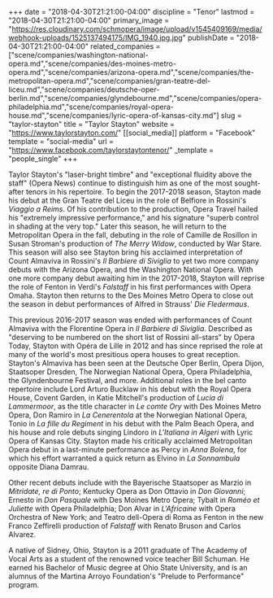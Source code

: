 +++
date = "2018-04-30T21:21:00-04:00"
discipline = "Tenor"
lastmod = "2018-04-30T21:21:00-04:00"
primary_image = "https://res.cloudinary.com/schmopera/image/upload/v1545409169/media/webhook-uploads/1525137494175/IMG_1940.jpg.jpg"
publishDate = "2018-04-30T21:21:00-04:00"
related_companies = ["scene/companies/washington-national-opera.md","scene/companies/des-moines-metro-opera.md","scene/companies/arizona-opera.md","scene/companies/the-metropolitan-opera.md","scene/companies/gran-teatre-del-liceu.md","scene/companies/deutsche-oper-berlin.md","scene/companies/glyndebourne.md","scene/companies/opera-philadelphia.md","scene/companies/royal-opera-house.md","scene/companies/lyric-opera-of-kansas-city.md"]
slug = "taylor-stayton"
title = "Taylor Stayton"
website = "https://www.taylorstayton.com/"
[[social_media]]
platform = "Facebook"
template = "social-media"
url = "https://www.facebook.com/taylorstaytontenor/"
_template = "people_single"
+++

Taylor Stayton's "laser-bright timbre" and "exceptional fluidity above the staff" (Opera News) continue to distinguish him as one of the most sought-after tenors in his repertoire. To begin the 2017-2018 season, Stayton made his debut at the Gran Teatre del Liceu in the role of Belfiore in Rossini's *Viaggio a Reims*. Of his contribution to the production, Opera Travel hailed his "extremely impressive performance," and his signature "superb control in shading at the very top." Later this season, he will return to the Metropolitan Opera in the fall, debuting in the role of Camille de Rosillon in Susan Stroman's production of *The Merry Widow*, conducted by War Stare. This season will also see Stayton bring his acclaimed interpretation of Count Almaviva in Rossini's *Il Barbiere di Siviglia* to yet two more company debuts with the Arizona Opera, and the Washington National Opera. With one more company debut awaiting him in the 2017-2018, Stayton will reprise the role of Fenton in Verdi's *Falstaff* in his first performances with Opera Omaha. Stayton then returns to the Des Moines Metro Opera to close out the season in debut performances of Alfred in Strauss' *Die Fledermaus*.

This previous 2016-2017 season was ended with performances of Count Almaviva with the Florentine Opera in *Il Barbiere di Siviglia*. Described as "deserving to be numbered on the short list of Rossini all-stars" by Opera Today, Stayton with Opéra de Lille in 2012 and has since reprised the role at many of the world's most presitious opera houses to great reception. Stayton's Almaviva has been seen at the Deutsche Oper Berlin, Opera Dijon, Staatsoper Dresden, The Norwegian National Opera, Opera Philadelphia, the Glyndenbourne Festival, and more. Additional roles in the bel canto repertoire include Lord Arturo Bucklaw in his debut with the Royal Opera House, Covent Garden, in Katie Mitchell's production of *Lucia di Lammermoor*, as the title character in *Le comte Ory* with Des Moines Metro Opera, Don Ramiro in *La Cenerentola* at the Norwegian National Opera, Tonio in *La fille du Regiment* in his debut with the Palm Beach Opera, and his house and role debuts singing Lindoro in *L'Italiana in Algeri* with Lyric Opera of Kansas City. Stayton made his critically acclaimed Metropolitan Opera debut in a last-minute performance as Percy in *Anna Bolena*, for which his effort warranted a quick return as Elvino in *La Sonnambula* opposite Diana Damrau. 

Other recent debuts include with the Bayerische Staatsoper as Marzio in *Mitridate, re di Ponto*; Kentucky Opera as Don Ottavio in *Don Giovanni*; Ernesto in *Don Pasquale* with Des Moines Metro Opera; Tybalt in *Roméo et Juliette* with Opera Philadelphia; Don Alvar in *L'Africaine* with Opera Orchestra of New York; and Teatro dell-Opera di Roma as Fenton in the new Franco Zeffirelli production of *Falstaff* with Renato Bruson and Carlos Alvarez.

A native of Sidney, Ohio, Stayton is a 2011 graduate of The Academy of Vocal Arts as a student of the renowned voice teacher Bill Schuman. He earned his Bachelor of Music degree at Ohio State University, and is an alumnus of the Martina Arroyo Foundation's "Prelude to Performance" program. 
